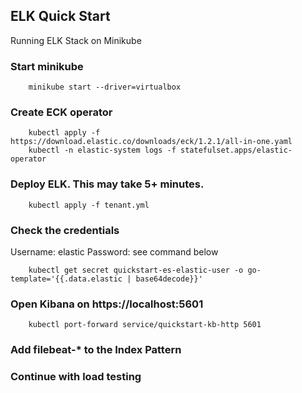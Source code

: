 ## ELK Quick Start 
Running ELK Stack on Minikube
### Start minikube
```
    minikube start --driver=virtualbox
```
### Create ECK operator
```
    kubectl apply -f https://download.elastic.co/downloads/eck/1.2.1/all-in-one.yaml
    kubectl -n elastic-system logs -f statefulset.apps/elastic-operator
```
### Deploy ELK. This may take 5+ minutes.
```
    kubectl apply -f tenant.yml
```
### Check the credentials
Username: elastic
Password: see command below
```
    kubectl get secret quickstart-es-elastic-user -o go-template='{{.data.elastic | base64decode}}'
```
### Open Kibana on https://localhost:5601
```
    kubectl port-forward service/quickstart-kb-http 5601
```
### Add filebeat-* to the Index Pattern 
### Continue with load testing